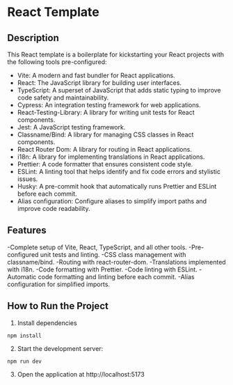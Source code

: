 # React Template

## Description

This React template is a boilerplate for kickstarting your React projects with the following tools pre-configured:

- Vite: A modern and fast bundler for React applications.
- React: The JavaScript library for building user interfaces.
- TypeScript: A superset of JavaScript that adds static typing to improve code safety and maintainability.
- Cypress: An integration testing framework for web applications.
- React-Testing-Library: A library for writing unit tests for React components.
- Jest: A JavaScript testing framework.
- Classname/Bind: A library for managing CSS classes in React components.
- React Router Dom: A library for routing in React applications.
- i18n: A library for implementing translations in React applications.
- Prettier: A code formatter that ensures consistent code style.
- ESLint: A linting tool that helps identify and fix code errors and stylistic issues.
- Husky: A pre-commit hook that automatically runs Prettier and ESLint before each commit.
- Alias configuration: Configure aliases to simplify import paths and improve code readability.

## Features

-Complete setup of Vite, React, TypeScript, and all other tools.
-Pre-configured unit tests and linting.
-CSS class management with classname/bind.
-Routing with react-router-dom.
-Translations implemented with i18n.
-Code formatting with Prettier.
-Code linting with ESLint.
-Automatic code formatting and linting before each commit.
-Alias configuration for simplified imports.

## How to Run the Project

1. Install dependencies

```
npm install
```

2. Start the development server:

```
npm run dev
```

3. Open the application at http://localhost:5173

